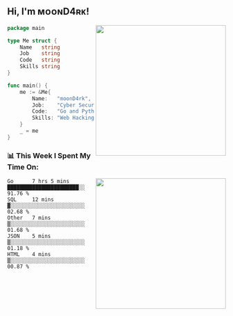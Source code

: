 <h2> Hi, I'm ᴍᴏᴏɴD4ʀᴋ!</h2>
<img align='right' src="https://github-readme-stats.vercel.app/api?username=moond4rk&show_icons=true&theme=radical" width="300">


```go
package main

type Me struct {
	Name   string
	Job    string
	Code   string
	Skills string
}

func main() {
	me := &Me{
		Name:   "moonD4rk",
		Job:    "Cyber Security Engineer",
		Code:   "Go and Python and Others",
		Skills: "Web Hacking ^o^",
	}
	_ = me
}
```



<h3>📊 This Week I Spent My Time On:</h3>
<img align='right' src="https://spotify-github-profile.vercel.app/api/view?uid=dayjackson56081&cover_image=true&theme=novatorem" width="300">

<!--START_SECTION:waka-->
```text
Go      7 hrs 5 mins    ███████████████████████░░   91.76 % 
SQL     12 mins         ▓░░░░░░░░░░░░░░░░░░░░░░░░   02.68 % 
Other   7 mins          ▒░░░░░░░░░░░░░░░░░░░░░░░░   01.68 % 
JSON    5 mins          ▒░░░░░░░░░░░░░░░░░░░░░░░░   01.18 % 
HTML    4 mins          ▒░░░░░░░░░░░░░░░░░░░░░░░░   00.87 % 
```
<!--END_SECTION:waka-->


